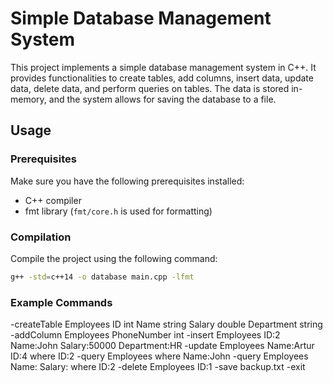 # Simple Database Management System

This project implements a simple database management system in C++. It provides functionalities to create tables, add columns, insert data, update data, delete data, and perform queries on tables. The data is stored in-memory, and the system allows for saving the database to a file.

## Usage

### Prerequisites

Make sure you have the following prerequisites installed:

- C++ compiler
- fmt library (`fmt/core.h` is used for formatting)

### Compilation

Compile the project using the following command:

```bash
g++ -std=c++14 -o database main.cpp -lfmt
```
### Example Commands
-createTable Employees ID int Name string Salary double Department string
-addColumn Employees PhoneNumber int
-insert Employees ID:2 Name:John Salary:50000 Department:HR
-update Employees Name:Artur ID:4 where ID:2
-query Employees where Name:John
-query Employees Name: Salary: where ID:2
-delete Employees ID:1
-save backup.txt
-exit
